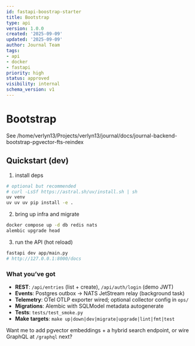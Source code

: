 ```yaml
---
id: fastapi-boostrap-starter
title: Bootstrap
type: api
version: 1.0.0
created: '2025-09-09'
updated: '2025-09-09'
author: Journal Team
tags:
- api
- docker
- fastapi
priority: high
status: approved
visibility: internal
schema_version: v1
---
```


# Bootstrap

See /home/verlyn13/Projects/verlyn13/journal/docs/journal-backend-bootstrap-pgvector-fts-reindex

## Quickstart (dev)

1. install deps

```bash
# optional but recommended
# curl -LsSf https://astral.sh/uv/install.sh | sh
uv venv
uv uv uv pip install -e .
```

2. bring up infra and migrate

```bash
docker compose up -d db redis nats
alembic upgrade head
```

3. run the API (hot reload)

```bash
fastapi dev app/main.py
# http://127.0.0.1:8000/docs
```

### What you’ve got

- **REST**: `/api/entries` (list + create), `/api/auth/login` (demo JWT)
- **Events**: Postgres outbox → NATS JetStream relay (background task)
- **Telemetry**: OTel OTLP exporter wired; optional collector config in `ops/`
- **Migrations**: Alembic with SQLModel metadata autogenerate
- **Tests**: `tests/test_smoke.py`
- **Make targets**: `make up|down|dev|migrate|upgrade|lint|fmt|test`

Want me to add pgvector embeddings + a hybrid search endpoint, or wire GraphQL at `/graphql` next?
